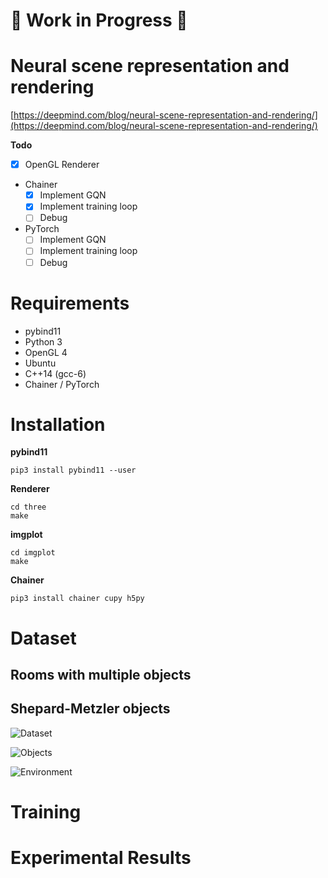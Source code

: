 # :construction: Work in Progress :construction:

# Neural scene representation and rendering

[https://deepmind.com/blog/neural-scene-representation-and-rendering/](https://deepmind.com/blog/neural-scene-representation-and-rendering/)

**Todo**

- [x] OpenGL Renderer
- Chainer
    - [x] Implement GQN
    - [x] Implement training loop
    - [ ] Debug
- PyTorch
    - [ ] Implement GQN
    - [ ] Implement training loop
    - [ ] Debug

# Requirements

- pybind11
- Python 3
- OpenGL 4
- Ubuntu
- C++14 (gcc-6)
- Chainer / PyTorch

# Installation

**pybind11**

```
pip3 install pybind11 --user
```

**Renderer**

```
cd three
make
```

**imgplot**

```
cd imgplot
make
```

**Chainer**

```
pip3 install chainer cupy h5py
```

# Dataset

## Rooms with multiple objects

## Shepard-Metzler objects

![Dataset](https://qiita-image-store.s3.amazonaws.com/0/109322/a2777cad-36b6-4c28-b8e8-a6bca16af03a.gif)

![Objects](https://qiita-image-store.s3.amazonaws.com/0/109322/ca32401b-ad69-cbc0-572b-8f9b8e0b62b4.gif)

![Environment](https://qiita-image-store.s3.amazonaws.com/0/109322/bf87c553-02ce-9568-0cc5-32b2d704d24b.gif)


# Training
# Experimental Results